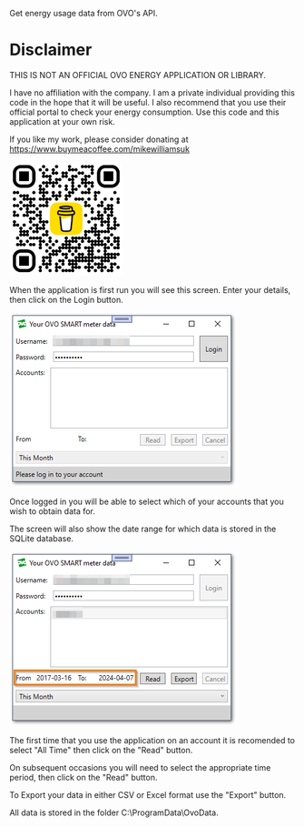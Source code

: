 Get energy usage data from OVO's API.

# Disclaimer

THIS IS NOT AN OFFICIAL OVO ENERGY APPLICATION OR LIBRARY.

I have no affiliation with the company. I am a private individual providing this code in the hope that it will be useful. I also recommend that you use their official portal to check your energy consumption. Use this code and this application at your own risk.

If you like my work, please consider donating at https://www.buymeacoffee.com/mikewilliamsuk

<img src="Assets/BuyMeACoffee-QR.png" width=200 height=200>

When the application is first run you will see this screen.
Enter your details, then click on the Login button.

<img src="Assets/Your OVO SMART meter data LogIn.png">

Once logged in you will be able to select which of your accounts that you wish to obtain data for.

The screen will also show the date range for which data is stored in the SQLite database.

<img src="Assets/Your OVO SMART meter data Logged In.png">

The first time that you use the application on an account it is recomended to select "All Time" then click on the "Read" button.

On subsequent occasions you will need to select the appropriate time period,  then click on the "Read" button.

To Export your data in either CSV or Excel format use the "Export" button.

All data is stored in the folder C:\ProgramData\OvoData.
